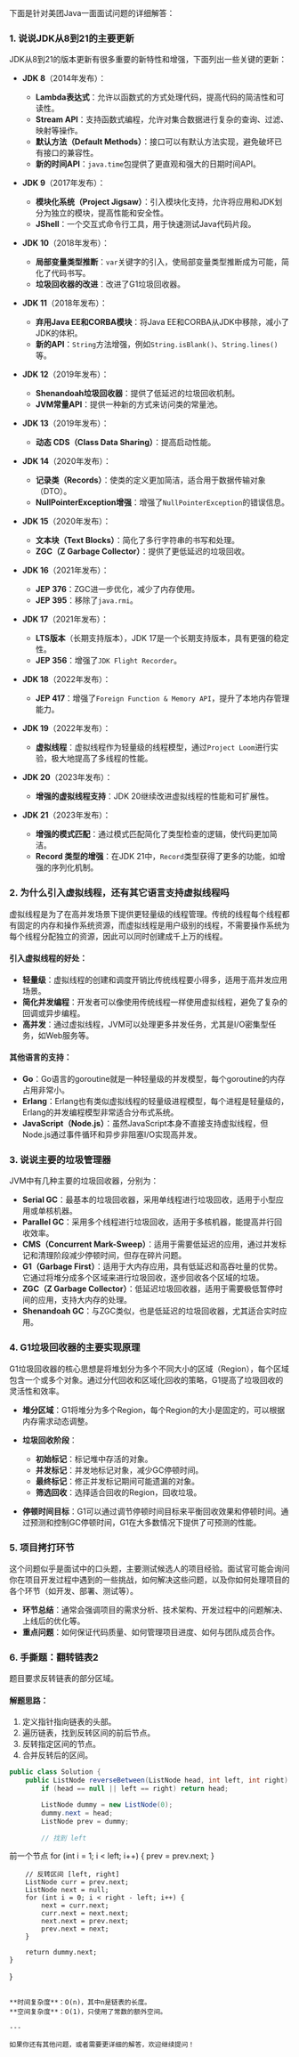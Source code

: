 下面是针对美团Java一面面试问题的详细解答：

### 1. **说说JDK从8到21的主要更新**

JDK从8到21的版本更新有很多重要的新特性和增强，下面列出一些关键的更新：

* **JDK 8**（2014年发布）：

  * **Lambda表达式**：允许以函数式的方式处理代码，提高代码的简洁性和可读性。
  * **Stream API**：支持函数式编程，允许对集合数据进行复杂的查询、过滤、映射等操作。
  * **默认方法（Default Methods）**：接口可以有默认方法实现，避免破坏已有接口的兼容性。
  * **新的时间API**：`java.time`包提供了更直观和强大的日期时间API。

* **JDK 9**（2017年发布）：

  * **模块化系统（Project Jigsaw）**：引入模块化支持，允许将应用和JDK划分为独立的模块，提高性能和安全性。
  * **JShell**：一个交互式命令行工具，用于快速测试Java代码片段。

* **JDK 10**（2018年发布）：

  * **局部变量类型推断**：`var`关键字的引入，使局部变量类型推断成为可能，简化了代码书写。
  * **垃圾回收器的改进**：改进了G1垃圾回收器。

* **JDK 11**（2018年发布）：

  * **弃用Java EE和CORBA模块**：将Java EE和CORBA从JDK中移除，减小了JDK的体积。
  * **新的API**：`String`方法增强，例如`String.isBlank()`、`String.lines()`等。

* **JDK 12**（2019年发布）：

  * **Shenandoah垃圾回收器**：提供了低延迟的垃圾回收机制。
  * **JVM常量API**：提供一种新的方式来访问类的常量池。

* **JDK 13**（2019年发布）：

  * **动态 CDS（Class Data Sharing）**：提高启动性能。

* **JDK 14**（2020年发布）：

  * **记录类（Records）**：使类的定义更加简洁，适合用于数据传输对象（DTO）。
  * **NullPointerException增强**：增强了`NullPointerException`的错误信息。

* **JDK 15**（2020年发布）：

  * **文本块（Text Blocks）**：简化了多行字符串的书写和处理。
  * **ZGC（Z Garbage Collector）**：提供了更低延迟的垃圾回收。

* **JDK 16**（2021年发布）：

  * **JEP 376**：ZGC进一步优化，减少了内存使用。
  * **JEP 395**：移除了`java.rmi`。

* **JDK 17**（2021年发布）：

  * **LTS版本**（长期支持版本），JDK 17是一个长期支持版本，具有更强的稳定性。
  * **JEP 356**：增强了`JDK Flight Recorder`。

* **JDK 18**（2022年发布）：

  * **JEP 417**：增强了`Foreign Function & Memory API`，提升了本地内存管理能力。

* **JDK 19**（2022年发布）：

  * **虚拟线程**：虚拟线程作为轻量级的线程模型，通过`Project Loom`进行实验，极大地提高了多线程的性能。

* **JDK 20**（2023年发布）：

  * **增强的虚拟线程支持**：JDK 20继续改进虚拟线程的性能和可扩展性。

* **JDK 21**（2023年发布）：

  * **增强的模式匹配**：通过模式匹配简化了类型检查的逻辑，使代码更加简洁。
  * **Record 类型的增强**：在JDK 21中，`Record`类型获得了更多的功能，如增强的序列化机制。

### 2. **为什么引入虚拟线程，还有其它语言支持虚拟线程吗**

虚拟线程是为了在高并发场景下提供更轻量级的线程管理。传统的线程每个线程都有固定的内存和操作系统资源，而虚拟线程是用户级别的线程，不需要操作系统为每个线程分配独立的资源，因此可以同时创建成千上万的线程。

#### 引入虚拟线程的好处：

* **轻量级**：虚拟线程的创建和调度开销比传统线程要小得多，适用于高并发应用场景。
* **简化并发编程**：开发者可以像使用传统线程一样使用虚拟线程，避免了复杂的回调或异步编程。
* **高并发**：通过虚拟线程，JVM可以处理更多并发任务，尤其是I/O密集型任务，如Web服务等。

#### 其他语言的支持：

* **Go**：Go语言的goroutine就是一种轻量级的并发模型，每个goroutine的内存占用非常小。
* **Erlang**：Erlang也有类似虚拟线程的轻量级进程模型，每个进程是轻量级的，Erlang的并发编程模型非常适合分布式系统。
* **JavaScript（Node.js）**：虽然JavaScript本身不直接支持虚拟线程，但Node.js通过事件循环和异步非阻塞I/O实现高并发。

### 3. **说说主要的垃圾管理器**

JVM中有几种主要的垃圾回收器，分别为：

* **Serial GC**：最基本的垃圾回收器，采用单线程进行垃圾回收，适用于小型应用或单核机器。
* **Parallel GC**：采用多个线程进行垃圾回收，适用于多核机器，能提高并行回收效率。
* **CMS（Concurrent Mark-Sweep）**：适用于需要低延迟的应用，通过并发标记和清理阶段减少停顿时间，但存在碎片问题。
* **G1（Garbage First）**：适用于大内存应用，具有低延迟和高吞吐量的优势。它通过将堆分成多个区域来进行垃圾回收，逐步回收各个区域的垃圾。
* **ZGC（Z Garbage Collector）**：低延迟垃圾回收器，适用于需要极低暂停时间的应用，支持大内存的处理。
* **Shenandoah GC**：与ZGC类似，也是低延迟的垃圾回收器，尤其适合实时应用。

### 4. **G1垃圾回收器的主要实现原理**

G1垃圾回收器的核心思想是将堆划分为多个不同大小的区域（Region），每个区域包含一个或多个对象。通过分代回收和区域化回收的策略，G1提高了垃圾回收的灵活性和效率。

* **堆分区域**：G1将堆分为多个Region，每个Region的大小是固定的，可以根据内存需求动态调整。
* **垃圾回收阶段**：

  * **初始标记**：标记堆中存活的对象。
  * **并发标记**：并发地标记对象，减少GC停顿时间。
  * **最终标记**：修正并发标记期间可能遗漏的对象。
  * **筛选回收**：选择适合回收的Region，回收垃圾。
* **停顿时间目标**：G1可以通过调节停顿时间目标来平衡回收效果和停顿时间。通过预测和控制GC停顿时间，G1在大多数情况下提供了可预测的性能。

### 5. **项目拷打环节**

这个问题似乎是面试中的口头题，主要测试候选人的项目经验。面试官可能会询问你在项目开发过程中遇到的一些挑战，如何解决这些问题，以及你如何处理项目的各个环节（如开发、部署、测试等）。

* **环节总结**：通常会强调项目的需求分析、技术架构、开发过程中的问题解决、上线后的优化等。
* **重点问题**：如何保证代码质量、如何管理项目进度、如何与团队成员合作。

### 6. **手撕题：翻转链表2**

题目要求反转链表的部分区域。

#### 解题思路：

1. 定义指针指向链表的头部。
2. 遍历链表，找到反转区间的前后节点。
3. 反转指定区间的节点。
4. 合并反转后的区间。

```java
public class Solution {
    public ListNode reverseBetween(ListNode head, int left, int right) {
        if (head == null || left == right) return head;

        ListNode dummy = new ListNode(0);
        dummy.next = head;
        ListNode prev = dummy;
        
        // 找到 left
```


前一个节点
for (int i = 1; i < left; i++) {
prev = prev.next;
}

```
    // 反转区间 [left, right]
    ListNode curr = prev.next;
    ListNode next = null;
    for (int i = 0; i < right - left; i++) {
        next = curr.next;
        curr.next = next.next;
        next.next = prev.next;
        prev.next = next;
    }
    
    return dummy.next;
}
```

}

```

**时间复杂度**：O(n)，其中n是链表的长度。  
**空间复杂度**：O(1)，只使用了常数的额外空间。

---

如果你还有其他问题，或者需要更详细的解答，欢迎继续提问！
```
